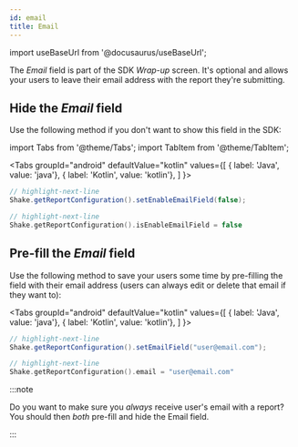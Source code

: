 ```yaml
---
id: email
title: Email
---
```

import useBaseUrl from '@docusaurus/useBaseUrl';

The *Email* field is part of the SDK *Wrap-up* screen. It's optional and allows your users to leave their email address with the report they're submitting.

## Hide the *Email* field
Use the following method if you don't want to show this field in the SDK:

import Tabs from '@theme/Tabs';
import TabItem from '@theme/TabItem';

<Tabs
  groupId="android"
  defaultValue="kotlin"
  values={[
    { label: 'Java', value: 'java'},
    { label: 'Kotlin', value: 'kotlin'},
  ]
}>

<TabItem value="java">

```java title="App.java"
// highlight-next-line
Shake.getReportConfiguration().setEnableEmailField(false);
```

</TabItem>

<TabItem value="kotlin">

```kotlin title="App.kt"
// highlight-next-line
Shake.getReportConfiguration().isEnableEmailField = false
```

</TabItem>
</Tabs>

## Pre-fill the *Email* field
Use the following method to save your users some time by pre-filling the field with their email address (users can always edit or delete that email if they want to):

<Tabs
  groupId="android"
  defaultValue="kotlin"
  values={[
    { label: 'Java', value: 'java'},
    { label: 'Kotlin', value: 'kotlin'},
  ]
}>

<TabItem value="java">

```java title="App.java"
// highlight-next-line
Shake.getReportConfiguration().setEmailField("user@email.com");
```

</TabItem>

<TabItem value="kotlin">

```kotlin title="App.kt"
// highlight-next-line
Shake.getReportConfiguration().email = "user@email.com"
```

</TabItem>
</Tabs>

:::note

Do you want to make sure you *always* receive user's email with a report? You should then *both* pre-fill and hide the Email field.

:::